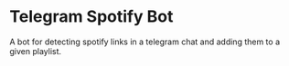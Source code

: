 # Telegram Spotify Bot

A bot for detecting spotify links in a telegram chat and adding them to a given playlist.